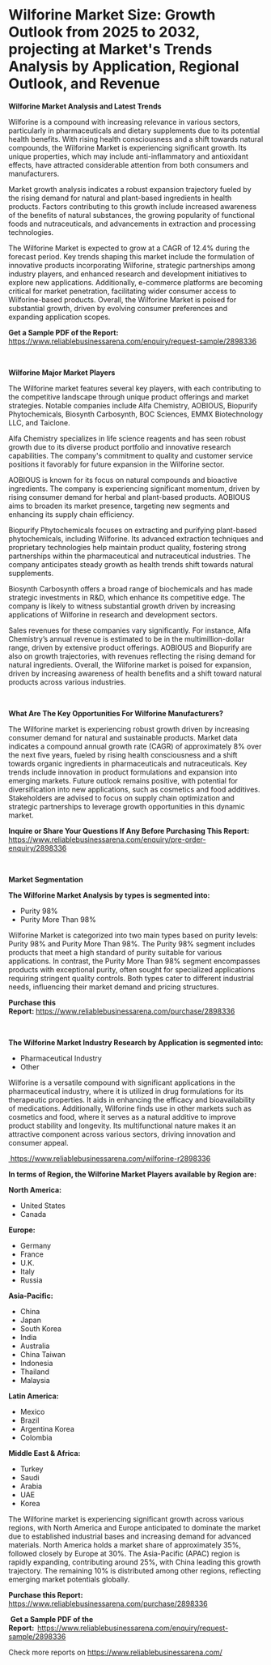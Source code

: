 <p><h1>Wilforine Market Size: Growth Outlook from 2025 to 2032, projecting at Market's Trends Analysis by Application, Regional Outlook, and Revenue</h1></p><p><strong>Wilforine Market Analysis and Latest Trends</strong></p>
<p><p>Wilforine is a compound with increasing relevance in various sectors, particularly in pharmaceuticals and dietary supplements due to its potential health benefits. With rising health consciousness and a shift towards natural compounds, the Wilforine Market is experiencing significant growth. Its unique properties, which may include anti-inflammatory and antioxidant effects, have attracted considerable attention from both consumers and manufacturers.</p><p>Market growth analysis indicates a robust expansion trajectory fueled by the rising demand for natural and plant-based ingredients in health products. Factors contributing to this growth include increased awareness of the benefits of natural substances, the growing popularity of functional foods and nutraceuticals, and advancements in extraction and processing technologies.</p><p>The Wilforine Market is expected to grow at a CAGR of 12.4% during the forecast period. Key trends shaping this market include the formulation of innovative products incorporating Wilforine, strategic partnerships among industry players, and enhanced research and development initiatives to explore new applications. Additionally, e-commerce platforms are becoming critical for market penetration, facilitating wider consumer access to Wilforine-based products. Overall, the Wilforine Market is poised for substantial growth, driven by evolving consumer preferences and expanding application scopes.</p></p>
<p><strong>Get a Sample PDF of the Report:&nbsp;</strong> <a href="https://www.reliablebusinessarena.com/enquiry/request-sample/2898336?utm_campaign=2136&utm_medium=2&utm_source=Github&utm_content=ia&utm_term=15032025&utm_id=wilforine">https://www.reliablebusinessarena.com/enquiry/request-sample/2898336</a></p>
<p>&nbsp;</p>
<p><strong>Wilforine Major Market Players</strong></p>
<p><p>The Wilforine market features several key players, with each contributing to the competitive landscape through unique product offerings and market strategies. Notable companies include Alfa Chemistry, AOBIOUS, Biopurify Phytochemicals, Biosynth Carbosynth, BOC Sciences, EMMX Biotechnology LLC, and Taiclone.</p><p>Alfa Chemistry specializes in life science reagents and has seen robust growth due to its diverse product portfolio and innovative research capabilities. The company's commitment to quality and customer service positions it favorably for future expansion in the Wilforine sector.</p><p>AOBIOUS is known for its focus on natural compounds and bioactive ingredients. The company is experiencing significant momentum, driven by rising consumer demand for herbal and plant-based products. AOBIOUS aims to broaden its market presence, targeting new segments and enhancing its supply chain efficiency.</p><p>Biopurify Phytochemicals focuses on extracting and purifying plant-based phytochemicals, including Wilforine. Its advanced extraction techniques and proprietary technologies help maintain product quality, fostering strong partnerships within the pharmaceutical and nutraceutical industries. The company anticipates steady growth as health trends shift towards natural supplements.</p><p>Biosynth Carbosynth offers a broad range of biochemicals and has made strategic investments in R&D, which enhance its competitive edge. The company is likely to witness substantial growth driven by increasing applications of Wilforine in research and development sectors.</p><p>Sales revenues for these companies vary significantly. For instance, Alfa Chemistry’s annual revenue is estimated to be in the multimillion-dollar range, driven by extensive product offerings. AOBIOUS and Biopurify are also on growth trajectories, with revenues reflecting the rising demand for natural ingredients. Overall, the Wilforine market is poised for expansion, driven by increasing awareness of health benefits and a shift toward natural products across various industries.</p></p>
<p>&nbsp;</p>
<p><strong>What Are The Key Opportunities For Wilforine Manufacturers?</strong></p>
<p><p>The Wilforine market is experiencing robust growth driven by increasing consumer demand for natural and sustainable products. Market data indicates a compound annual growth rate (CAGR) of approximately 8% over the next five years, fueled by rising health consciousness and a shift towards organic ingredients in pharmaceuticals and nutraceuticals. Key trends include innovation in product formulations and expansion into emerging markets. Future outlook remains positive, with potential for diversification into new applications, such as cosmetics and food additives. Stakeholders are advised to focus on supply chain optimization and strategic partnerships to leverage growth opportunities in this dynamic market.</p></p>
<p><strong>Inquire or Share Your Questions If Any Before Purchasing This Report:</strong> <a href="https://www.reliablebusinessarena.com/enquiry/pre-order-enquiry/2898336?utm_campaign=2136&utm_medium=2&utm_source=Github&utm_content=ia&utm_term=15032025&utm_id=wilforine">https://www.reliablebusinessarena.com/enquiry/pre-order-enquiry/2898336</a></p>
<p>&nbsp;</p>
<p><strong>Market Segmentation</strong></p>
<p><strong>The Wilforine Market Analysis by types is segmented into:</strong></p>
<p><ul><li>Purity 98%</li><li>Purity More Than 98%</li></ul></p>
<p><p>Wilforine Market is categorized into two main types based on purity levels: Purity 98% and Purity More Than 98%. The Purity 98% segment includes products that meet a high standard of purity suitable for various applications. In contrast, the Purity More Than 98% segment encompasses products with exceptional purity, often sought for specialized applications requiring stringent quality controls. Both types cater to different industrial needs, influencing their market demand and pricing structures.</p></p>
<p><strong>Purchase this Report:&nbsp;</strong><a href="https://www.reliablebusinessarena.com/purchase/2898336?utm_campaign=2136&utm_medium=2&utm_source=Github&utm_content=ia&utm_term=15032025&utm_id=wilforine">https://www.reliablebusinessarena.com/purchase/2898336</a></p>
<p>&nbsp;</p>
<p><strong>The Wilforine Market Industry Research by Application is segmented into:</strong></p>
<p><ul><li>Pharmaceutical Industry</li><li>Other</li></ul></p>
<p><p>Wilforine is a versatile compound with significant applications in the pharmaceutical industry, where it is utilized in drug formulations for its therapeutic properties. It aids in enhancing the efficacy and bioavailability of medications. Additionally, Wilforine finds use in other markets such as cosmetics and food, where it serves as a natural additive to improve product stability and longevity. Its multifunctional nature makes it an attractive component across various sectors, driving innovation and consumer appeal.</p></p>
<p><a href="https://www.reliablebusinessarena.com/wilforine-r2898336?utm_campaign=2136&utm_medium=2&utm_source=Github&utm_content=ia&utm_term=15032025&utm_id=wilforine">&nbsp;https://www.reliablebusinessarena.com/wilforine-r2898336</a></p>
<p><strong>In terms of Region, the Wilforine Market Players available by Region are:</strong></p>
<p>
    <p> <strong> North America: </strong>
        <ul>
            <li>United States</li>
            <li>Canada</li>
        </ul>
        </p> 
    <p> <strong> Europe: </strong>
        <ul>
            <li>Germany</li>
            <li>France</li>
            <li>U.K.</li>
            <li>Italy</li>
            <li>Russia</li>
        </ul>
        </p> 
    <p> <strong> Asia-Pacific: </strong>
        <ul>
            <li>China</li>
            <li>Japan</li>
            <li>South Korea</li>
            <li>India</li>
            <li>Australia</li>
            <li>China Taiwan</li>
            <li>Indonesia</li>
            <li>Thailand</li>
            <li>Malaysia</li>
        </ul>
        </p> 
    <p> <strong> Latin America: </strong>
        <ul>
            <li>Mexico</li>
            <li>Brazil</li>
            <li>Argentina Korea</li>
            <li>Colombia</li>
        </ul>
        </p> 
    <p> <strong> Middle East & Africa: </strong>
        <ul>
            <li>Turkey</li>
            <li>Saudi</li>
            <li>Arabia</li>
            <li>UAE</li>
            <li>Korea</li>
        </ul>
    </p>
    </p>
<p><p>The Wilforine market is experiencing significant growth across various regions, with North America and Europe anticipated to dominate the market due to established industrial bases and increasing demand for advanced materials. North America holds a market share of approximately 35%, followed closely by Europe at 30%. The Asia-Pacific (APAC) region is rapidly expanding, contributing around 25%, with China leading this growth trajectory. The remaining 10% is distributed among other regions, reflecting emerging market potentials globally.</p></p>
<p><strong>Purchase this Report: </strong><a href="https://www.reliablebusinessarena.com/purchase/2898336?utm_campaign=2136&utm_medium=2&utm_source=Github&utm_content=ia&utm_term=15032025&utm_id=wilforine">https://www.reliablebusinessarena.com/purchase/2898336</a></p>
<p>&nbsp;<strong>Get a Sample PDF of the Report:&nbsp;&nbsp;</strong><a href="https://www.reliablebusinessarena.com/enquiry/request-sample/2898336?utm_campaign=2136&utm_medium=2&utm_source=Github&utm_content=ia&utm_term=15032025&utm_id=wilforine">https://www.reliablebusinessarena.com/enquiry/request-sample/2898336</a></p>
<p><strong></strong></p>
<p>Check more reports on <a href="https://www.reliablebusinessarena.com/?utm_campaign=2136&utm_medium=2&utm_source=Github&utm_content=ia&utm_term=15032025&utm_id=wilforine">https://www.reliablebusinessarena.com/</a></p>